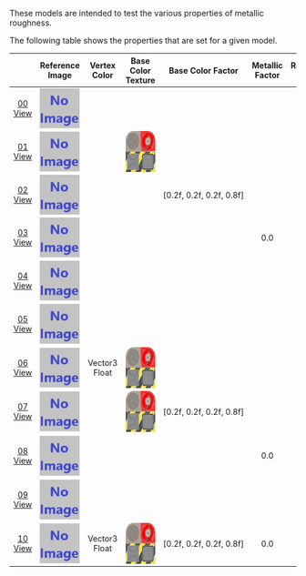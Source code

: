 These models are intended to test the various properties of metallic roughness.  
 
The following table shows the properties that are set for a given model.  

|   | Reference Image | Vertex Color | Base Color Texture | Base Color Factor | Metallic Factor | Roughness Factor | Metallic Roughness Texture |
| :---: | :---: | :---: | :---: | :---: | :---: | :---: | :---: |
| [00](Material_MetallicRoughness_00.gltf)<br>[View](https://bghgary.github.io/glTF-Asset-Generator/Preview/BabylonJS/?fileName=Material_MetallicRoughness_00.gltf) | <img src="ReferenceImages/Material_MetallicRoughness_00.png" align="middle"> |   |   |   |   |   |   |
| [01](Material_MetallicRoughness_01.gltf)<br>[View](https://bghgary.github.io/glTF-Asset-Generator/Preview/BabylonJS/?fileName=Material_MetallicRoughness_01.gltf) | <img src="ReferenceImages/Material_MetallicRoughness_01.png" align="middle"> |   | <img src="Thumbnails/BaseColor_Plane.png" height="72" width="72" align="middle"> |   |   |   |   |
| [02](Material_MetallicRoughness_02.gltf)<br>[View](https://bghgary.github.io/glTF-Asset-Generator/Preview/BabylonJS/?fileName=Material_MetallicRoughness_02.gltf) | <img src="ReferenceImages/Material_MetallicRoughness_02.png" align="middle"> |   |   | [0.2f,&nbsp;0.2f,&nbsp;0.2f,&nbsp;0.8f] |   |   |   |
| [03](Material_MetallicRoughness_03.gltf)<br>[View](https://bghgary.github.io/glTF-Asset-Generator/Preview/BabylonJS/?fileName=Material_MetallicRoughness_03.gltf) | <img src="ReferenceImages/Material_MetallicRoughness_03.png" align="middle"> |   |   |   | 0.0 |   |   |
| [04](Material_MetallicRoughness_04.gltf)<br>[View](https://bghgary.github.io/glTF-Asset-Generator/Preview/BabylonJS/?fileName=Material_MetallicRoughness_04.gltf) | <img src="ReferenceImages/Material_MetallicRoughness_04.png" align="middle"> |   |   |   |   | 0.0 |   |
| [05](Material_MetallicRoughness_05.gltf)<br>[View](https://bghgary.github.io/glTF-Asset-Generator/Preview/BabylonJS/?fileName=Material_MetallicRoughness_05.gltf) | <img src="ReferenceImages/Material_MetallicRoughness_05.png" align="middle"> |   |   |   |   |   | <img src="Thumbnails/MetallicRoughness_Plane.png" height="72" width="72" align="middle"> |
| [06](Material_MetallicRoughness_06.gltf)<br>[View](https://bghgary.github.io/glTF-Asset-Generator/Preview/BabylonJS/?fileName=Material_MetallicRoughness_06.gltf) | <img src="ReferenceImages/Material_MetallicRoughness_06.png" align="middle"> | Vector3 Float | <img src="Thumbnails/BaseColor_Plane.png" height="72" width="72" align="middle"> |   |   |   |   |
| [07](Material_MetallicRoughness_07.gltf)<br>[View](https://bghgary.github.io/glTF-Asset-Generator/Preview/BabylonJS/?fileName=Material_MetallicRoughness_07.gltf) | <img src="ReferenceImages/Material_MetallicRoughness_07.png" align="middle"> |   | <img src="Thumbnails/BaseColor_Plane.png" height="72" width="72" align="middle"> | [0.2f,&nbsp;0.2f,&nbsp;0.2f,&nbsp;0.8f] |   |   |   |
| [08](Material_MetallicRoughness_08.gltf)<br>[View](https://bghgary.github.io/glTF-Asset-Generator/Preview/BabylonJS/?fileName=Material_MetallicRoughness_08.gltf) | <img src="ReferenceImages/Material_MetallicRoughness_08.png" align="middle"> |   |   |   | 0.0 |   | <img src="Thumbnails/MetallicRoughness_Plane.png" height="72" width="72" align="middle"> |
| [09](Material_MetallicRoughness_09.gltf)<br>[View](https://bghgary.github.io/glTF-Asset-Generator/Preview/BabylonJS/?fileName=Material_MetallicRoughness_09.gltf) | <img src="ReferenceImages/Material_MetallicRoughness_09.png" align="middle"> |   |   |   |   | 0.0 | <img src="Thumbnails/MetallicRoughness_Plane.png" height="72" width="72" align="middle"> |
| [10](Material_MetallicRoughness_10.gltf)<br>[View](https://bghgary.github.io/glTF-Asset-Generator/Preview/BabylonJS/?fileName=Material_MetallicRoughness_10.gltf) | <img src="ReferenceImages/Material_MetallicRoughness_10.png" align="middle"> | Vector3 Float | <img src="Thumbnails/BaseColor_Plane.png" height="72" width="72" align="middle"> | [0.2f,&nbsp;0.2f,&nbsp;0.2f,&nbsp;0.8f] | 0.0 | 0.0 | <img src="Thumbnails/MetallicRoughness_Plane.png" height="72" width="72" align="middle"> |
 
